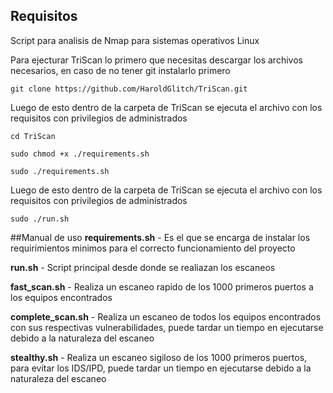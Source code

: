 ## Requisitos
Script para analisis de Nmap para sistemas operativos Linux

Para ejecturar TriScan lo primero que necesitas descargar los archivos necesarios, en caso de no tener git instalarlo primero
```
git clone https://github.com/HaroldGlitch/TriScan.git
```

Luego de esto dentro de la carpeta de TriScan se ejecuta el archivo con los requisitos con privilegios de administrados
```
cd TriScan
```
```
sudo chmod +x ./requirements.sh
```
```
sudo ./requirements.sh
```

Luego de esto dentro de la carpeta de TriScan se ejecuta el archivo con los requisitos con privilegios de administrados

```
sudo ./run.sh
```

##Manual de uso
**requirements.sh**
    - Es el que se encarga de instalar los requirimientos minimos para el correcto funcionamiento del proyecto

**run.sh**
    - Script principal desde donde se realiazan los escaneos

**fast_scan.sh**
    - Realiza un escaneo rapido de los 1000 primeros puertos a los equipos encontrados
	
**complete_scan.sh**
    - Realiza un escaneo de todos los equipos encontrados con sus respectivas vulnerabilidades, puede tardar un tiempo en ejecutarse debido a la naturaleza del escaneo

**stealthy.sh**
    - Realiza un escaneo sigiloso de los 1000 primeros puertos, para evitar los IDS/IPD, puede tardar un tiempo en ejecutarse debido a la naturaleza del escaneo
